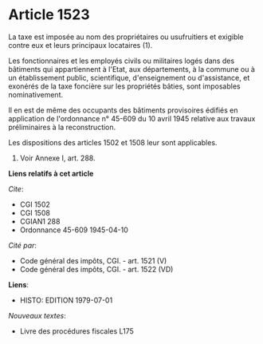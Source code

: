 # Article 1523

La taxe est imposée au nom des propriétaires ou usufruitiers et exigible contre eux et leurs principaux locataires (1).

Les fonctionnaires et les employés civils ou militaires logés dans des bâtiments qui appartiennent à l'Etat, aux
départements, à la commune ou à un établissement public, scientifique, d'enseignement ou d'assistance, et exonérés de la taxe
foncière sur les propriétés bâties, sont imposables nominativement.

Il en est de même des occupants des bâtiments provisoires édifiés en application de l'ordonnance n° 45-609 du 10 avril 1945
relative aux travaux préliminaires à la reconstruction.

Les dispositions des articles 1502 et 1508 leur sont applicables.

1)  Voir Annexe I, art. 288.

**Liens relatifs à cet article**

_Cite_:

  - CGI 1502
  - CGI 1508
  - CGIAN1 288
  - Ordonnance 45-609 1945-04-10

_Cité par_:

  - Code général des impôts, CGI. - art. 1521 (V)
  - Code général des impôts, CGI. - art. 1522 (VD)

**Liens**:

  - HISTO: EDITION 1979-07-01

_Nouveaux textes_:

  - Livre des procédures fiscales L175
